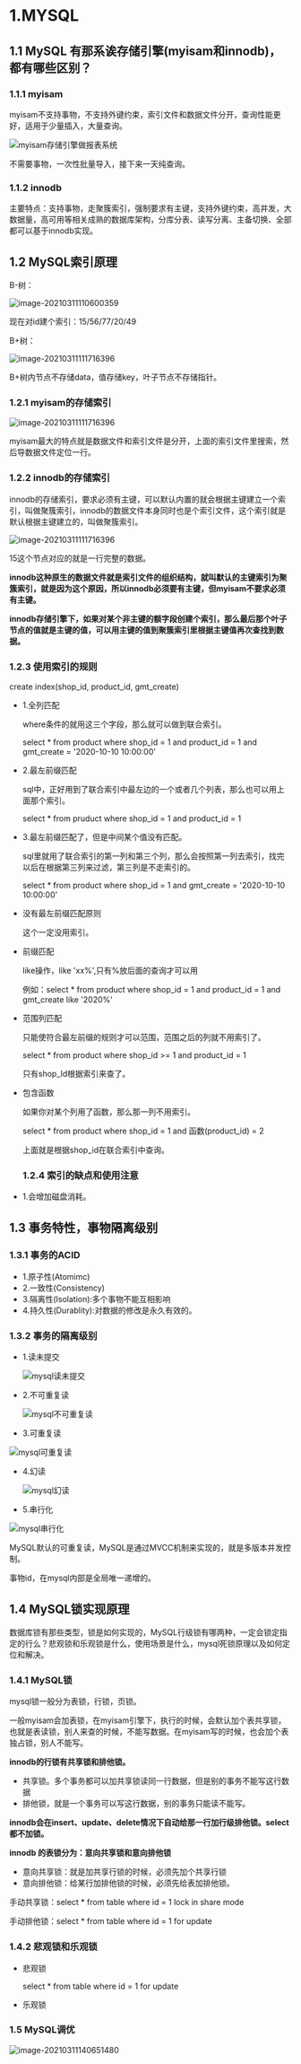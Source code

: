 # 1.MYSQL

## 1.1 MySQL 有那系诶存储引擎(myisam和innodb)，都有哪些区别？

### 1.1.1 myisam

myisam不支持事物，不支持外键约束，索引文件和数据文件分开，查询性能更好，适用于少量插入，大量查询。

![myisam存储引擎做报表系统](https://new-blog-1251602255.cos.ap-shanghai.myqcloud.com/img/myisam%E5%AD%98%E5%82%A8%E5%BC%95%E6%93%8E%E5%81%9A%E6%8A%A5%E8%A1%A8%E7%B3%BB%E7%BB%9F.png)

不需要事物，一次性批量导入，接下来一天纯查询。

### 1.1.2 innodb

主要特点：支持事物，走聚簇索引，强制要求有主键，支持外键约束，高并发，大数据量，高可用等相关成熟的数据库架构，分库分表、读写分离、主备切换、全部都可以基于innodb实现。

## 1.2 MySQL索引原理

B-树：

![image-20210311110600359](https://new-blog-1251602255.cos.ap-shanghai.myqcloud.com/img/image-20210311110600359.png)

现在对id建个索引：15/56/77/20/49

B+树：

![image-20210311111716396](https://new-blog-1251602255.cos.ap-shanghai.myqcloud.com/img/image-20210311111716396.png)

B+树内节点不存储data，值存储key，叶子节点不存储指针。

### 1.2.1 myisam的存储索引

![image-20210311111716396](https://new-blog-1251602255.cos.ap-shanghai.myqcloud.com/img/image-20210311111716396.png)

myisam最大的特点就是数据文件和索引文件是分开，上面的索引文件里搜索，然后导数据文件定位一行。

### 1.2.2 innodb的存储索引

innodb的存储索引，要求必须有主键，可以默认内置的就会根据主键建立一个索引，叫做聚簇索引，innodb的数据文件本身同时也是个索引文件，这个索引就是默认根据主键建立的，叫做聚簇索引。

![image-20210311111716396](https://new-blog-1251602255.cos.ap-shanghai.myqcloud.com/img/image-20210311111716396.png)

15这个节点对应的就是一行完整的数据。

**innodb这种原生的数据文件就是索引文件的组织结构，就叫默认的主键索引为聚簇索引，就是因为这个原因，所以innodb必须要有主键，但myisam不要求必须有主键。**

**innodb存储引擎下，如果对某个非主键的额字段创建个索引，那么最后那个叶子节点的值就是主键的值，可以用主键的值到聚簇索引里根据主键值再次查找到数据。**

### 1.2.3 使用索引的规则

create index(shop_id, product_id, gmt_create)

* 1.全列匹配

  where条件的就用这三个字段，那么就可以做到联合索引。

  select * from product where shop_id = 1 and product_id = 1 and gmt_create = '2020-10-10 10:00:00'

* 2.最左前缀匹配

  sql中，正好用到了联合索引中最左边的一个或者几个列表，那么也可以用上面那个索引。

  select * from pruduct where shop_id = 1 and product_id = 1

* 3.最左前缀匹配了，但是中间某个值没有匹配。

  sql里就用了联合索引的第一列和第三个列，那么会按照第一列去索引，找完以后在根据第三列来过滤，第三列是不走索引的。

  select * from product where shop_id = 1 and gmt_create = '2020-10-10 10:00:00'

* 没有最左前缀匹配原则

  这个一定没用索引。

* 前缀匹配

  like操作，like 'xx%',只有%放后面的查询才可以用

  例如：select * from product where shop_id = 1 and product_id = 1 and gmt_create like '2020%'

* 范围列匹配

  只能使符合最左前缀的规则才可以范围，范围之后的列就不用索引了。

  select * from product where shop_id >= 1 and product_id = 1

  只有shop_Id根据索引来查了。

* 包含函数

  如果你对某个列用了函数，那么那一列不用索引。

  select * from product where shop_id = 1 and 函数(product_id) = 2

  上面就是根据shop_id在联合索引中查询。

  ### 1.2.4 索引的缺点和使用注意

* 1.会增加磁盘消耗。

## 1.3 事务特性，事物隔离级别

### 1.3.1 事务的ACID

* 1.原子性(Atomimc)
* 2.一致性(Consistency)
* 3.隔离性(Isolation):多个事物不能互相影响
* 4.持久性(Durablity):对数据的修改是永久有效的。

### 1.3.2 事务的隔离级别

* 1.读未提交

  ![mysql读未提交](https://new-blog-1251602255.cos.ap-shanghai.myqcloud.com/img/mysql%E8%AF%BB%E6%9C%AA%E6%8F%90%E4%BA%A4.png)

* 2.不可重复读

  ![mysql不可重复读](https://new-blog-1251602255.cos.ap-shanghai.myqcloud.com/img/mysql%E4%B8%8D%E5%8F%AF%E9%87%8D%E5%A4%8D%E8%AF%BB.png)

* 3.可重复读

![mysql可重复读](https://new-blog-1251602255.cos.ap-shanghai.myqcloud.com/img/mysql%E5%8F%AF%E9%87%8D%E5%A4%8D%E8%AF%BB.png)

* 4.幻读

  ![mysql幻读](https://new-blog-1251602255.cos.ap-shanghai.myqcloud.com/img/mysql%E5%B9%BB%E8%AF%BB.png)

* 5.串行化

![mysql串行化](C:/Users/FineN/Downloads/mysql串行化.png)

MySQL默认的可重复读，MySQL是通过MVCC机制来实现的，就是多版本并发控制。

事物id，在mysql内部是全局唯一递增的。

## 1.4 MySQL锁实现原理

数据库锁有那些类型，锁是如何实现的，MySQL行级锁有哪两种，一定会锁定指定的行么？悲观锁和乐观锁是什么，使用场景是什么，mysql死锁原理以及如何定位和解决。

### 1.4.1 MySQL锁

mysql锁一般分为表锁，行锁，页锁。

一般myisam会加表锁，在myisam引擎下，执行的时候，会默认加个表共享锁，也就是表读锁，别人来查的时候，不能写数据。在myisam写的时候，也会加个表独占锁，别人不能写。

**innodb的行锁有共享锁和排他锁。**

* 共享锁。多个事务都可以加共享锁读同一行数据，但是别的事务不能写这行数据
* 排他锁，就是一个事务可以写这行数据，别的事务只能读不能写。

**innodb会在insert、update、delete情况下自动给那一行加行级排他锁。select都不加锁。**

**innodb 的表锁分为：意向共享锁和意向排他锁**

* 意向共享锁：就是加共享行锁的时候，必须先加个共享行锁
* 意向排他锁：给某行加排他锁的时候，必须先给表加排他锁。

手动共享锁：select * from table where id = 1 lock in share mode

手动排他锁：select * from table where id = 1 for update

### 1.4.2 悲观锁和乐观锁

* 悲观锁

  select * from table where id = 1 for update

* 乐观锁

### 1.5 MySQL调优

![image-20210311140651480](https://new-blog-1251602255.cos.ap-shanghai.myqcloud.com/img/image-20210311140651480.png)